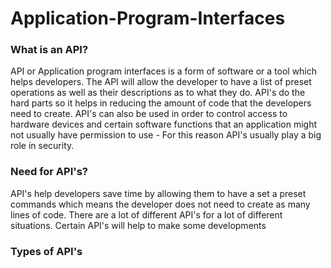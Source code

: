# Application-Program-Interfaces

### What is an API?
API or Application program interfaces is a form of software or a tool which helps developers. The API will allow the developer to have a list of preset operations as well as their descriptions as to what they do. API's do the hard parts so it helps in reducing the amount of code that the developers need to create. API's can also be used in order to control access to hardware devices and certain software functions that an application might not usually have permission to use - For this reason API's usually play a big role in security.

### Need for API's?
API's help developers save time by allowing them to have a set a preset commands which means the developer does not need to create as many lines of code. There are a lot of different API's for a lot of different situations. Certain API's will help to make some developments

### Types of API's


